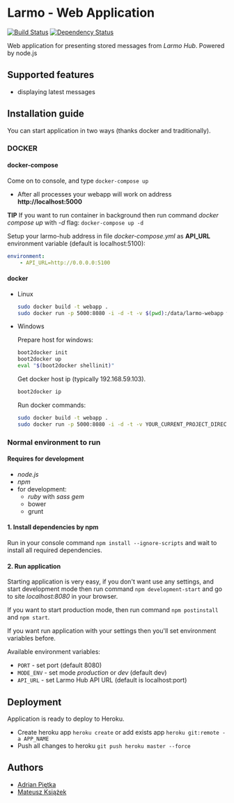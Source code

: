 # Larmo - Web Application

[![Build Status](https://travis-ci.org/mejt/larmo-webapp.svg)](https://travis-ci.org/mejt/larmo-webapp)
[![Dependency Status](https://david-dm.org/mejt/larmo-webapp.png)](https://david-dm.org/mejt/larmo-webapp)

Web application for presenting stored messages from *Larmo Hub*. Powered by node.js

## Supported features

* displaying latest messages

## Installation guide

You can start application in two ways (thanks docker and traditionally).

### DOCKER
#### docker-compose
Come on to console, and type ```docker-compose up``` 
- After all processes your webapp will work on address **http://localhost:5000**

**TIP** If you want to run container in background then run command *docker compose up* with *-d* flag: ```docker-compose up -d```

Setup your larmo-hub address in file *docker-compose.yml* as **API_URL** environment variable (default is localhost:5100):
```yml
environment:
    - API_URL=http://0.0.0.0:5100
```

#### docker
* Linux
    ```bash
    sudo docker build -t webapp .
    sudo docker run -p 5000:8080 -i -d -t -v $(pwd):/data/larmo-webapp webapp
    ```

* Windows

    Prepare host for windows:
    ```bash
    boot2docker init
    boot2docker up
    eval "$(boot2docker shellinit)"
    ```
    
    Get docker host ip (typically 192.168.59.103).
    ```bash
    boot2docker ip
    ```
    
    Run docker commands:
    ```bash
    sudo docker build -t webapp .
    sudo docker run -p 5000:8080 -i -d -t -v YOUR_CURRENT_PROJECT_DIRECTORY:/data/larmo-webapp webapp
    ```
    
### Normal environment to run

#### Requires for development
- *node.js*
- *npm*
- for development:
    - *ruby* with *sass gem*
    - bower
    - grunt

#### 1. Install dependencies by npm
Run in your console command ```npm install --ignore-scripts``` and wait to install all required dependencies.

#### 2. Run application
Starting application is very easy, if you don't want use any settings, and start development mode then run command 
```npm development-start``` and go to site *localhost:8080* in your browser.

If you want to start production mode, then run command ```npm postinstall``` and ```npm start```.

If you want run application with your settings then you'll set environment variables before.

Available environment variables:

- ```PORT``` - set port (default 8080)
- ```MODE_ENV``` - set mode *production* or *dev* (default dev)
- ```API_URL``` - set Larmo Hub API URL (default is localhost:port)

## Deployment
Application is ready to deploy to Heroku. 

- Create heroku app ```heroku create``` or add exists app ```heroku git:remote -a APP_NAME```
- Push all changes to heroku ```git push heroku master --force```

## Authors

* [Adrian Piętka](mailto:apietka@future-processing.com)
* [Mateusz Książek](mailto:mksiazek@future-processing.com)
